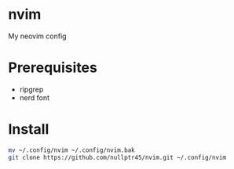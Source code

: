 # nvim
My neovim config

# Prerequisites
- ripgrep
- nerd font

# Install
```bash
mv ~/.config/nvim ~/.config/nvim.bak
git clone https://github.com/nullptr45/nvim.git ~/.config/nvim
```
